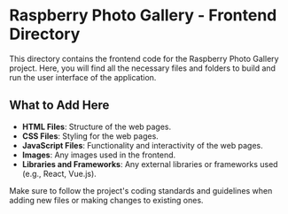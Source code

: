 # Raspberry Photo Gallery - Frontend Directory

This directory contains the frontend code for the Raspberry Photo Gallery project. Here, you will find all the necessary files and folders to build and run the user interface of the application.

## What to Add Here

- **HTML Files**: Structure of the web pages.
- **CSS Files**: Styling for the web pages.
- **JavaScript Files**: Functionality and interactivity of the web pages.
- **Images**: Any images used in the frontend.
- **Libraries and Frameworks**: Any external libraries or frameworks used (e.g., React, Vue.js).

Make sure to follow the project's coding standards and guidelines when adding new files or making changes to existing ones.